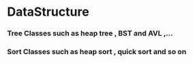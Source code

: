 # DataStructure
### Tree Classes such as heap tree , BST and AVL ,...
### Sort Classes such as heap sort , quick sort and so on
